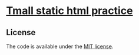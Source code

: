 # [Tmall static html practice](https://html5boilerplate.com)
## License
The code is available under the [MIT license](LICENSE.txt).
